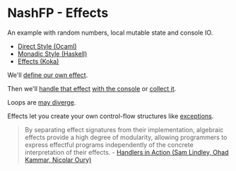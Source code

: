 # NashFP - Effects

An example with random numbers, local mutable state and console IO.
- [Direct Style (Ocaml)](guess.ml)
- [Monadic Style (Haskell)](guess.hs)
- [Effects (Koka)](guess.kk)

We'll [define our own effect](log.kk).

Then we'll [handle that effect](log_console.kk) [with the console](log_with_console.kk) or [collect it](log_collect.kk).

Loops are [may diverge](while.kk). 

Effects let you create your own control-flow structures like [exceptions](exceptions.kk).

> By separating effect signatures from their implementation, algebraic effects provide a high degree of modularity, allowing programmers to express effectful programs independently of the concrete interpretation of their effects. - [Handlers in Action (Sam Lindley, Ohad Kammar, Nicolar Oury)](https://homepages.inf.ed.ac.uk/slindley/papers/handlers.pdf) 